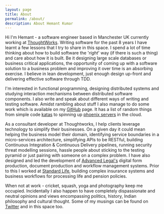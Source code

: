 ```yaml
---
layout: page
title: About
permalink: /about/
description: About Hemant Kumar
---
```


Hi I'm Hemant - a software engineer based in Manchester UK currently working at [ThoughtWorks](http://www.thoughtworks.com/). Writing software for the past 8 years I have learnt a few lessons that I try to share in this space. I spend a lot of time thinking about how to build software the '*right*' way (if there is such a thing) and care about how it is built. Be it designing large scale databases or business critical applications, the opportunity of coming up with a software solution to a business problem and improving it over time is an absorbing exercise. I believe in lean development, just enough design up-front and delivering effective software through TDD.

I'm interested in functional programming, designing distributed systems and studying interaction mechanisms between distributed software components. I also write and speak about different ways of writing and testing software. Amidst rambling about stuff I also manage to do some work which is available on my [GitHub](https://github.com/hemantksingh) page. It has a list of random things from simple code [katas](https://github.com/hemantksingh/Katas) to spinning up [phoenix servers](http://martinfowler.com/bliki/PhoenixServer.html) in the cloud.

As a consultant developer at Thoughtworks, I help clients leverage technology to simplify their businesses. On a given day it could mean helping the business model their domain, identifying service boundaries in a micro-services architecture, simplifying APIs to be RESTful, building Continuous Integration & Continuous Delivery pipelines, running security threat modelling sessions, hassle people about sticking to the testing pyramid or just pairing with someone on a complex problem. I have also designed and led the development of [Advanced Legal's](http://advanced-legal.co.uk/) digital form production, document production and workflow management systems. Prior to this I worked at [Standard Life](http://standardlife.co.uk/), building complex insurance systems and business workflows for processing life and pension policies.

When not at work - cricket, squash, yoga and photography keep me occupied. Incidentally I also happen to have completely dispassionate and neutral opinions and views encompassing politics, history, Indian philosophy and cultural thought. Some of my musings can be found on [Twitter](https://twitter.com/_hemantksingh) and in this space too.
